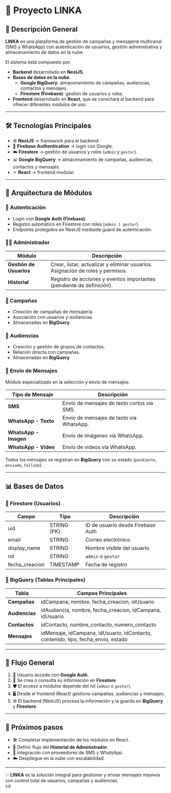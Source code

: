 # 📌 Proyecto LINKA

## 🚀 Descripción General
**LINKA** es una plataforma de gestión de campañas y mensajería multicanal (SMS y WhatsApp) con autenticación de usuarios, gestión administrativa y almacenamiento de datos en la nube.  

El sistema está compuesto por:  
- **Backend** desarrollado en **NestJS**.  
- **Bases de datos en la nube**:  
  - **Google BigQuery**: almacenamiento de campañas, audiencias, contactos y mensajes.  
  - **Firestore (Firebase)**: gestión de usuarios y roles.  
- **Frontend** desarrollado en **React**, que se conectará al backend para ofrecer diferentes módulos de uso.  

---

## 🛠️ Tecnologías Principales
- ⚙️ **NestJS** → framework para el backend.  
- 🔑 **Firebase Authentication** → login con Google.  
- ☁️ **Firestore** → gestión de usuarios y roles (`admin` y `gestor`).  
- 📊 **Google BigQuery** → almacenamiento de campañas, audiencias, contactos y mensajes.  
- ⚛️ **React** → frontend modular.  

---

## 📂 Arquitectura de Módulos

### 🔑 Autenticación
- Login con **Google Auth (Firebase)**.  
- Registro automático en Firestore con roles (`admin | gestor`).  
- Endpoints protegidos en NestJS mediante guard de autenticación.  

### 👨‍💼 Administrador
| Módulo | Descripción |
|--------|-------------|
| **Gestión de Usuarios** | Crear, listar, actualizar y eliminar usuarios. Asignación de roles y permisos. |
| **Historial** | Registro de acciones y eventos importantes (pendiente de definición). |

### 📢 Campañas
- Creación de campañas de mensajería.  
- Asociación con usuarios y audiencias.  
- Almacenadas en **BigQuery**.  

### 👥 Audiencias
- Creación y gestión de grupos de contactos.  
- Relación directa con campañas.  
- Almacenadas en **BigQuery**.  

### 📱 Envío de Mensajes
Módulo especializado en la selección y envío de mensajes:  

| Tipo de Mensaje | Descripción |
|-----------------|-------------|
| **SMS** | Envío de mensajes de texto cortos vía SMS. |
| **WhatsApp - Texto** | Envío de mensajes de texto vía WhatsApp. |
| **WhatsApp - Imagen** | Envío de imágenes vía WhatsApp. |
| **WhatsApp - Video** | Envío de videos vía WhatsApp. |

Todos los mensajes se registran en **BigQuery** con su estado (`pendiente`, `enviado`, `fallido`).  

---

## 📊 Bases de Datos

### 🔹 Firestore (Usuarios)
| Campo | Tipo | Descripción |
|-------|------|-------------|
| uid | STRING (PK) | ID de usuario desde Firebase Auth |
| email | STRING | Correo electrónico |
| display_name | STRING | Nombre visible del usuario |
| rol | STRING | `admin` o `gestor` |
| fecha_creacion | TIMESTAMP | Fecha de registro |

### 🔹 BigQuery (Tablas Principales)
| Tabla | Campos Principales |
|-------|---------------------|
| **Campañas** | idCampana, nombre, fecha_creacion, idUsuario |
| **Audiencias** | idAudiencia, nombre, fecha_creacion, idCampana, idUsuario |
| **Contactos** | idContacto, nombre_contacto, numero_contacto |
| **Mensajes** | idMensaje, idCampana, idUsuario, idContacto, contenido, tipo, fecha_envio, estado |

---

## 📌 Flujo General
1. 🔑 Usuario accede con **Google Auth**.  
2. 👤 Se crea o consulta su información en **Firestore**.  
3. 🛡️ El acceso a módulos depende del rol (`admin` o `gestor`).  
4. 🖥️ Desde el frontend (React) gestiona campañas, audiencias y mensajes.  
5. ⚙️ El backend (NestJS) procesa la información y la guarda en **BigQuery** y **Firestore**.  

---

## 📖 Próximos pasos
- 🛠️ Completar implementación de los módulos en React.  
- 📝 Definir flujo del **Historial de Administrador**.  
- 📡 Integración con proveedores de SMS y WhatsApp.  
- ☁️ Despliegue en la nube con escalabilidad.  

---

✨ **LINKA** es la solución integral para gestionar y enviar mensajes masivos con control total de usuarios, campañas y audiencias.  
cd